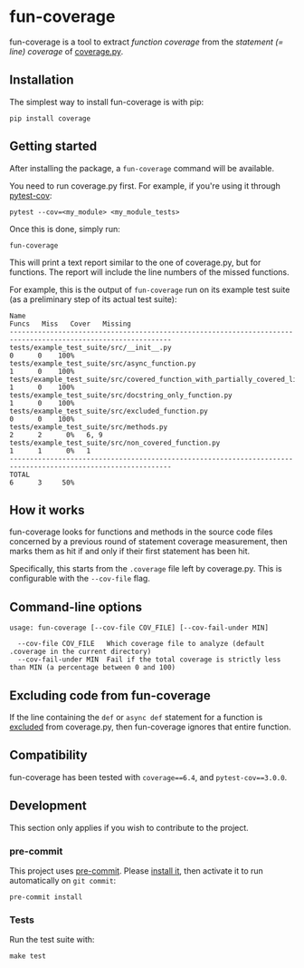 # fun-coverage

fun-coverage is a tool to extract *function coverage* from the *statement (= line) coverage* of [coverage.py](https://github.com/nedbat/coveragepy).

## Installation
The simplest way to install fun-coverage is with pip:
```shell
pip install coverage
```

## Getting started
After installing the package, a `fun-coverage` command will be available.

You need to run coverage.py first. For example, if you're using it through [pytest-cov](https://github.com/pytest-dev/pytest-cov/):
```shell
pytest --cov=<my_module> <my_module_tests>
```

Once this is done, simply run:
```shell
fun-coverage
```

This will print a text report similar to the one of coverage.py, but for functions. The report will include the line numbers of the missed functions.

For example, this is the output of `fun-coverage` run on its example test suite (as a preliminary step of its actual test suite):
```
Name                                                                            Funcs   Miss   Cover   Missing
--------------------------------------------------------------------------------------------------------------
tests/example_test_suite/src/__init__.py                                            0      0    100%
tests/example_test_suite/src/async_function.py                                      1      0    100%
tests/example_test_suite/src/covered_function_with_partially_covered_lines.py       1      0    100%
tests/example_test_suite/src/docstring_only_function.py                             1      0    100%
tests/example_test_suite/src/excluded_function.py                                   0      0    100%
tests/example_test_suite/src/methods.py                                             2      2      0%   6, 9
tests/example_test_suite/src/non_covered_function.py                                1      1      0%   1
--------------------------------------------------------------------------------------------------------------
TOTAL                                                                               6      3     50%
```

## How it works
fun-coverage looks for functions and methods in the source code files concerned by a previous round of statement coverage measurement, then marks them as hit if and only if their first statement has been hit.

Specifically, this starts from the `.coverage` file left by coverage.py. This is configurable with the `--cov-file` flag.

## Command-line options
```
usage: fun-coverage [--cov-file COV_FILE] [--cov-fail-under MIN]

  --cov-file COV_FILE   Which coverage file to analyze (default .coverage in the current directory)
  --cov-fail-under MIN  Fail if the total coverage is strictly less than MIN (a percentage between 0 and 100)
```

## Excluding code from fun-coverage
If the line containing the `def` or `async def` statement for a function is [excluded](https://coverage.readthedocs.io/en/latest/excluding.html) from coverage.py, then fun-coverage ignores that entire function.

## Compatibility
fun-coverage has been tested with `coverage==6.4`, and `pytest-cov==3.0.0`.

## Development
This section only applies if you wish to contribute to the project.

### pre-commit
This project uses [pre-commit](https://pre-commit.com/). Please [install it](https://pre-commit.com/#install), then activate it to run automatically on `git commit`:
```shell
pre-commit install
```
### Tests
Run the test suite with:
```shell
make test
```
